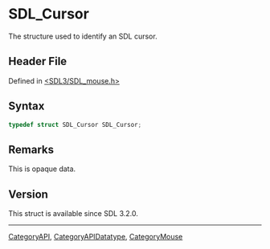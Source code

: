 # SDL_Cursor

The structure used to identify an SDL cursor.

## Header File

Defined in [<SDL3/SDL_mouse.h>](https://github.com/libsdl-org/SDL/blob/main/include/SDL3/SDL_mouse.h)

## Syntax

```c
typedef struct SDL_Cursor SDL_Cursor;
```

## Remarks

This is opaque data.

## Version

This struct is available since SDL 3.2.0.

----
[CategoryAPI](CategoryAPI), [CategoryAPIDatatype](CategoryAPIDatatype), [CategoryMouse](CategoryMouse)

